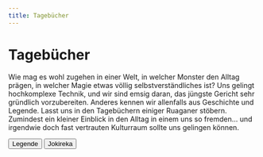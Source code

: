 ```yaml
---
title: Tagebücher
---
```


# Tagebücher

Wie mag es wohl zugehen in einer Welt, in welcher Monster den Alltag prägen, in welcher Magie etwas völlig selbstverständliches ist? Uns gelingt hochkomplexe Technik, und wir sind emsig daran, das jüngste Gericht sehr gründlich vorzubereiten. Anderes kennen wir allenfalls aus Geschichte und Legende. Lasst uns in den Tagebüchern einiger Ruaganer stöbern. Zumindest ein kleiner Einblick in den Alltag in einem uns so fremden... und irgendwie doch fast vertrauten Kulturraum sollte uns gelingen können.

<div class="grid grid-cols-2 gap-4">
		<button @click="$router.push('/wiki/legende')" class="col-span-1 text-center btn">
			<carbon-arrow-left /> Legende
		</button>
		<button @click="$router.push('jokireka')" class="col-span-1 text-center btn">
			Jokireka <carbon-arrow-right />
		</button>
</div>